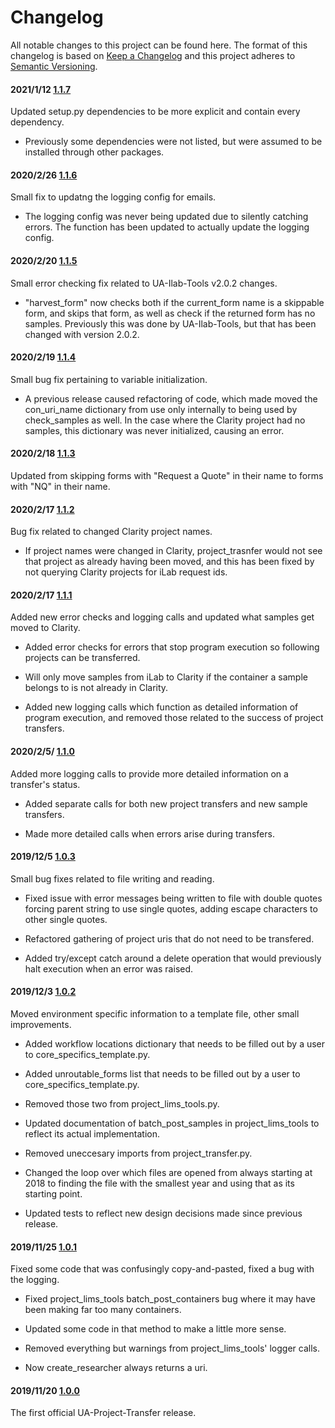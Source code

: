 # Changelog

All notable changes to this project can be found here.
The format of this changelog is based on [Keep a Changelog](https://keepachangelog.com/en/1.0.0/) and this project adheres to [Semantic Versioning](https://semver.org/spec/v2.0.0.html).

#### 2021/1/12 [1.1.7](https://github.com/UACoreFacilitiesIT/UA-Project-Transfer)

Updated setup.py dependencies to be more explicit and contain every dependency.

- Previously some dependencies were not listed, but were assumed to be installed through other packages.

#### 2020/2/26 [1.1.6](https://github.com/UACoreFacilitiesIT/UA-Project-Transfer)

Small fix to updatng the logging config for emails.

- The logging config was never being updated due to silently catching errors. The function has been updated to actually update the logging config.

#### 2020/2/20 [1.1.5](https://github.com/UACoreFacilitiesIT/UA-Project-Transfer)

Small error checking fix related to UA-Ilab-Tools v2.0.2 changes.

- "harvest_form" now checks both if the current_form name is a skippable form, and skips that form, as well as check if the returned form has no samples. Previously this was done by UA-Ilab-Tools, but that has been changed with version 2.0.2.

#### 2020/2/19 [1.1.4](https://github.com/UACoreFacilitiesIT/UA-Project-Transfer)

Small bug fix pertaining to variable initialization.

- A previous release caused refactoring of code, which made moved the con_uri_name dictionary from use only internally to being used by check_samples as well. In the case where the Clarity project had no samples, this dictionary was never initialized, causing an error.

#### 2020/2/18 [1.1.3](https://github.com/UACoreFacilitiesIT/UA-Project-Transfer)

Updated from skipping forms with "Request a Quote" in their name to forms with "NQ" in their name.

#### 2020/2/17 [1.1.2](https://github.com/UACoreFacilitiesIT/UA-Project-Transfer)

Bug fix related to changed Clarity project names.

- If project names were changed in Clarity, project_trasnfer would not see that project as already having been moved, and this has been fixed by not querying Clarity projects for iLab request ids.

#### 2020/2/17 [1.1.1](https://github.com/UACoreFacilitiesIT/UA-Project-Transfer)

Added new error checks and logging calls and updated what samples get moved to Clarity.

- Added error checks for errors that stop program execution so following projects can be transferred.

- Will only move samples from iLab to Clarity if the container a sample belongs to is not already in Clarity.

- Added new logging calls which function as detailed information of program execution, and removed those related to the success of project transfers.

#### 2020/2/5/ [1.1.0](https://github.com/UACoreFacilitiesIT/UA-Project-Transfer)

Added more logging calls to provide more detailed information on a transfer's status.

- Added separate calls for both new project transfers and new sample transfers.

- Made more detailed calls when errors arise during transfers.

#### 2019/12/5 [1.0.3](https://github.com/UACoreFacilitiesIT/UA-Project-Transfer)

Small bug fixes related to file writing and reading.

- Fixed issue with error messages being written to file with double quotes forcing parent string to use single quotes, adding escape characters to other single quotes.

- Refactored gathering of project uris that do not need to be transfered.

- Added try/except catch around a delete operation that would previously halt execution when an error was raised.

#### 2019/12/3 [1.0.2](https://github.com/UACoreFacilitiesIT/UA-Project-Transfer)

Moved environment specific information to a template file, other small improvements.

- Added workflow locations dictionary that needs to be filled out by a user to core_specifics_template.py.

- Added unroutable_forms list that needs to be filled out by a user to core_specifics_template.py.

- Removed those two from project_lims_tools.py.

- Updated documentation of batch_post_samples in project_lims_tools to reflect its actual implementation.

- Removed uneccesary imports from project_transfer.py.

- Changed the loop over which files are opened from always starting at 2018 to finding the file with the smallest year and using that as its starting point.

- Updated tests to reflect new design decisions made since previous release.

#### 2019/11/25 [1.0.1](https://github.com/UACoreFacilitiesIT/UA-Project-Transfer)

Fixed some code that was confusingly copy-and-pasted, fixed a bug with the logging.

- Fixed project_lims_tools batch_post_containers bug where it may have been making far too many containers.

- Updated some code in that method to make a little more sense.

- Removed everything but warnings from project_lims_tools' logger calls.

- Now create_researcher always returns a uri.

#### 2019/11/20 [1.0.0](https://github.com/UACoreFacilitiesIT/UA-Project-Transfer/commit/42eb6b12149d3f11eb8fb19dcfda0d8553ceb021)

The first official UA-Project-Transfer release.
